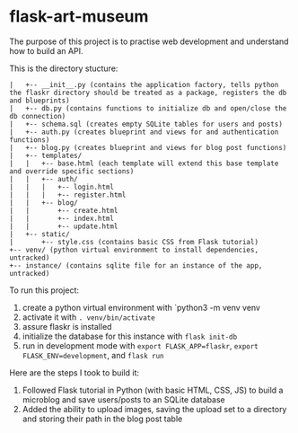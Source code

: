 # flask-art-museum

The purpose of this project is to practise web development and understand how to build an API.

This is the directory stucture:

```+-- flaskr/ (python package containing my app)
|   +-- __init__.py (contains the application factory, tells python the flaskr directory should be treated as a package, registers the db and blueprints)
|   +-- db.py (contains functions to initialize db and open/close the db connection)
|   +-- schema.sql (creates empty SQLite tables for users and posts)
|   +-- auth.py (creates blueprint and views for and authentication functions)
|   +-- blog.py (creates blueprint and views for blog post functions)
|   +-- templates/
|   |   +-- base.html (each template will extend this base template and override specific sections)
|   |   +-- auth/
|   |   |   +-- login.html
|   |   |   +-- register.html
|   |   +-- blog/
|   |       +-- create.html
|   |       +-- index.html
|   |       +-- update.html
|   +-- static/
|       +-- style.css (contains basic CSS from Flask tutorial)
+-- venv/ (python virtual environment to install dependencies, untracked)
+-- instance/ (contains sqlite file for an instance of the app, untracked)
```

To run this project:
1. create a python virtual environment with `python3 -m venv venv
2. activate it with `. venv/bin/activate`
3. assure flaskr is installed
4. initialize the database for this instance with `flask init-db`
5. run in development mode with `export FLASK_APP=flaskr`, `export FLASK_ENV=development`, and `flask run`

Here are the steps I took to build it:
1. Followed Flask tutorial in Python (with basic HTML, CSS, JS) to build a microblog and save users/posts to an SQLite database
2. Added the ability to upload images, saving the upload set to a directory and storing their path in the blog post table

